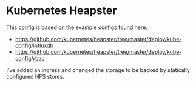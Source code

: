# Kubernetes Heapster

This config is based on the example configs found here:

* https://github.com/kubernetes/heapster/tree/master/deploy/kube-config/influxdb
* https://github.com/kubernetes/heapster/tree/master/deploy/kube-config/rbac

I've added an ingress and changed the storage to be backed by statically
configured NFS stores.
